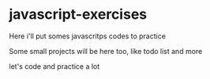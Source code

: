 # javascript-exercises

Here i'll put somes javascritps codes to practice

Some small projects will be here too, like todo list and more

let's code and practice a lot 
